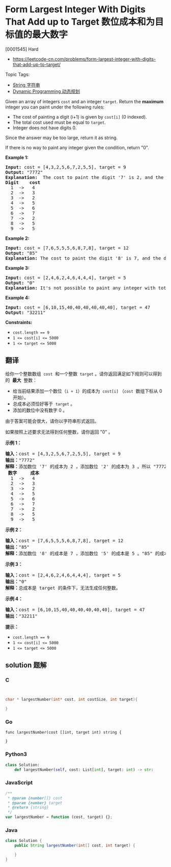 # Form Largest Integer With Digits That Add up to Target 数位成本和为目标值的最大数字

[0001545] Hard

- https://leetcode-cn.com/problems/form-largest-integer-with-digits-that-add-up-to-target/

Topic Tags:

- [String 字符串](https://leetcode-cn.com/tag/string/)
- [Dynamic Programming 动态规划](https://leetcode-cn.com/tag/dynamic-programming/)

Given an array of integers `cost` and an integer `target`. Return the **maximum** integer you can paint under the following rules:

- The cost of painting a digit (i+1) is given by `cost[i]` (0 indexed).
- The total cost used must be equal to `target`.
- Integer does not have digits 0.

Since the answer may be too large, return it as string.

If there is no way to paint any integer given the condition, return "0".

**Example 1:**

<pre><strong>Input:</strong> cost = [4,3,2,5,6,7,2,5,5], target = 9
<strong>Output:</strong> "7772"
<strong>Explanation: </strong> The cost to paint the digit '7' is 2, and the digit '2' is 3. Then cost("7772") = 2*3+ 3*1 = 9. You could also paint "977", but "7772" is the largest number.
<strong>Digit    cost</strong>
  1  -&gt;   4
  2  -&gt;   3
  3  -&gt;   2
  4  -&gt;   5
  5  -&gt;   6
  6  -&gt;   7
  7  -&gt;   2
  8  -&gt;   5
  9  -&gt;   5
</pre>

**Example 2:**

<pre><strong>Input:</strong> cost = [7,6,5,5,5,6,8,7,8], target = 12
<strong>Output:</strong> "85"
<strong>Explanation:</strong> The cost to paint the digit '8' is 7, and the digit '5' is 5. Then cost("85") = 7 + 5 = 12.
</pre>

**Example 3:**

<pre><strong>Input:</strong> cost = [2,4,6,2,4,6,4,4,4], target = 5
<strong>Output:</strong> "0"
<strong>Explanation:</strong> It's not possible to paint any integer with total cost equal to target.
</pre>

**Example 4:**

<pre><strong>Input:</strong> cost = [6,10,15,40,40,40,40,40,40], target = 47
<strong>Output:</strong> "32211"
</pre>

**Constraints:**

- `cost.length == 9`
- `1 <= cost[i] <= 5000`
- `1 <= target <= 5000`

## 翻译

给你一个整数数组  `cost`  和一个整数  `target` 。请你返回满足如下规则可以得到的  **最大**  整数：

- 给当前结果添加一个数位（`i + 1`）的成本为  `cost[i]` （`cost`  数组下标从 0 开始）。
- 总成本必须恰好等于  `target` 。
- 添加的数位中没有数字 0 。

由于答案可能会很大，请你以字符串形式返回。

如果按照上述要求无法得到任何整数，请你返回 "0" 。

**示例 1：**

<pre><strong>输入：</strong>cost = [4,3,2,5,6,7,2,5,5], target = 9
<strong>输出：</strong>"7772"
<strong>解释：</strong>添加数位 '7' 的成本为 2 ，添加数位 '2' 的成本为 3 。所以 "7772" 的代价为 2*3+ 3*1 = 9 。 "997" 也是满足要求的数字，但 "7772" 是较大的数字。
<strong> 数字     成本</strong>
  1  -&gt;   4
  2  -&gt;   3
  3  -&gt;   2
  4  -&gt;   5
  5  -&gt;   6
  6  -&gt;   7
  7  -&gt;   2
  8  -&gt;   5
  9  -&gt;   5
</pre>

**示例 2：**

<pre><strong>输入：</strong>cost = [7,6,5,5,5,6,8,7,8], target = 12
<strong>输出：</strong>"85"
<strong>解释：</strong>添加数位 '8' 的成本是 7 ，添加数位 '5' 的成本是 5 。"85" 的成本为 7 + 5 = 12 。
</pre>

**示例 3：**

<pre><strong>输入：</strong>cost = [2,4,6,2,4,6,4,4,4], target = 5
<strong>输出：</strong>"0"
<strong>解释：</strong>总成本是 target 的条件下，无法生成任何整数。
</pre>

**示例 4：**

<pre><strong>输入：</strong>cost = [6,10,15,40,40,40,40,40,40], target = 47
<strong>输出：</strong>"32211"
</pre>

**提示：**

- `cost.length == 9`
- `1 <= cost[i] <= 5000`
- `1 <= target <= 5000`

## solution 题解

### C

```c


char * largestNumber(int* cost, int costSize, int target){

}
```

### Go

```golang
func largestNumber(cost []int, target int) string {

}
```

### Python3

```python
class Solution:
    def largestNumber(self, cost: List[int], target: int) -> str:
```

### JavaScript

```javascript
/**
 * @param {number[]} cost
 * @param {number} target
 * @return {string}
 */
var largestNumber = function (cost, target) {};
```

### Java

```java
class Solution {
    public String largestNumber(int[] cost, int target) {

    }
}
```
